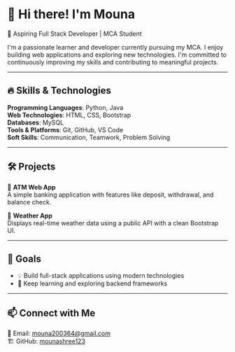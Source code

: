 # 👋 Hi there! I'm Mouna  
🚀 Aspiring Full Stack Developer | MCA Student 

I'm a passionate learner and developer currently pursuing my MCA. I enjoy building web applications and exploring new technologies. I'm committed to continuously improving my skills and contributing to meaningful projects.

---

## 🔥 Skills & Technologies

**Programming Languages**: Python, Java  
**Web Technologies**: HTML, CSS, Bootstrap  
**Databases**: MySQL  
**Tools & Platforms**: Git, GitHub, VS Code  
**Soft Skills**: Communication, Teamwork, Problem Solving

---

## 🛠️ Projects

🔹 **ATM Web App**  
A simple banking application with features like deposit, withdrawal, and balance check.

🔹 **Weather App**  
Displays real-time weather data using a public API with a clean Bootstrap UI.

---

## 🎯 Goals

- 💡 Build full-stack applications using modern technologies  
- 🌱 Keep learning and exploring backend frameworks  
 

---

## 📫 Connect with Me

📩 Email: mouna200364@gmail.com  
🏗 GitHub: [mounashree123](https://github.com/mounashree123)  


